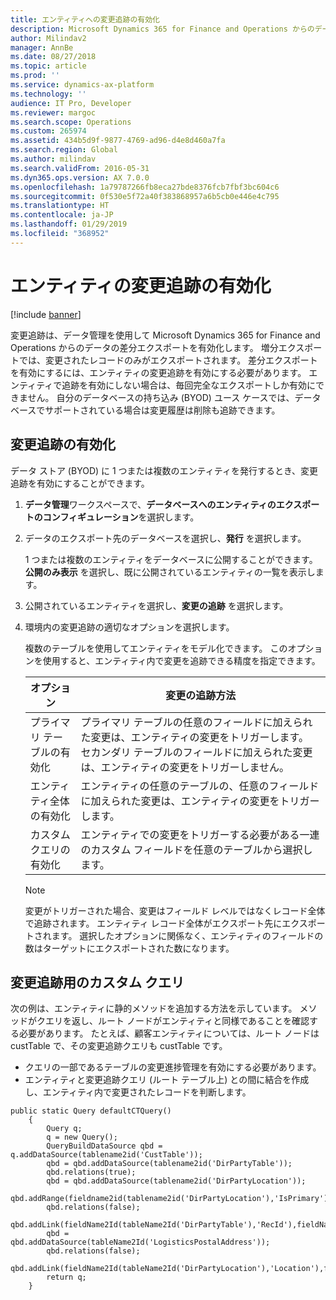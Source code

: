 ```yaml
---
title: エンティティへの変更追跡の有効化
description: Microsoft Dynamics 365 for Finance and Operations からのデータの差分エクスポートを有効にする追跡の変更を使用します。
author: Milindav2
manager: AnnBe
ms.date: 08/27/2018
ms.topic: article
ms.prod: ''
ms.service: dynamics-ax-platform
ms.technology: ''
audience: IT Pro, Developer
ms.reviewer: margoc
ms.search.scope: Operations
ms.custom: 265974
ms.assetid: 434b5d9f-9877-4769-ad96-d4e8d460a7fa
ms.search.region: Global
ms.author: milindav
ms.search.validFrom: 2016-05-31
ms.dyn365.ops.version: AX 7.0.0
ms.openlocfilehash: 1a79787266fb8eca27bde8376fcb7fbf3bc604c6
ms.sourcegitcommit: 0f530e5f72a40f383868957a6b5cb0e446e4c795
ms.translationtype: HT
ms.contentlocale: ja-JP
ms.lasthandoff: 01/29/2019
ms.locfileid: "368952"
---
```

# <a name="enable-change-tracking-for-entities"></a>エンティティの変更追跡の有効化

[!include [banner](../includes/banner.md)]

変更追跡は、データ管理を使用して Microsoft Dynamics 365 for Finance and Operations からのデータの差分エクスポートを有効化します。 増分エクスポートでは、変更されたレコードのみがエクスポートされます。 差分エクスポートを有効にするには、エンティティの変更追跡を有効にする必要があります。 エンティティで追跡を有効にしない場合は、毎回完全なエクスポートしか有効にできません。 自分のデータベースの持ち込み (BYOD) ユース ケースでは、データベースでサポートされている場合は変更履歴は削除も追跡できます。

## <a name="enable-change-tracking"></a>変更追跡の有効化
データ ストア (BYOD) に 1 つまたは複数のエンティティを発行するとき、変更追跡を有効にすることができます。

1. **データ管理**ワークスペースで、**データベースへのエンティティのエクスポートのコンフィギュレーション**を選択します。
2. データのエクスポート先のデータベースを選択し、**発行** を選択します。

    1 つまたは複数のエンティティをデータベースに公開することができます。 **公開のみ表示** を選択し、既に公開されているエンティティの一覧を表示します。

3. 公開されているエンティティを選択し、**変更の追跡** を選択します。
4. 環境内の変更追跡の適切なオプションを選択します。

    複数のテーブルを使用してエンティティをモデル化できます。 このオプションを使用すると、エンティティ内で変更を追跡できる精度を指定できます。

    | オプション               | 変更の追跡方法 |
    |----------------------|-------------------------|
    | プライマリ テーブルの有効化 | プライマリ テーブルの任意のフィールドに加えられた変更は、エンティティの変更をトリガーします。 セカンダリ テーブルのフィールドに加えられた変更は、エンティティの変更をトリガーしません。 |
    | エンティティ全体の有効化 | エンティティの任意のテーブルの、任意のフィールドに加えられた変更は、エンティティの変更をトリガーします。 |
    | カスタム クエリの有効化  | エンティティでの変更をトリガーする必要がある一連のカスタム フィールドを任意のテーブルから選択します。 |

    > [!NOTE]
    > 変更がトリガーされた場合、変更はフィールド レベルではなくレコード全体で追跡されます。 エンティティ レコード全体がエクスポート先にエクスポートされます。 選択したオプションに関係なく、エンティティのフィールドの数はターゲットにエクスポートされた数になります。

## <a name="custom-query-for-change-tracking"></a>変更追跡用のカスタム クエリ
次の例は、エンティティに静的メソッドを追加する方法を示しています。 メソッドがクエリを返し、ルート ノードがエンティティと同様であることを確認する必要があります。 たとえば、顧客エンティティについては、ルート ノードは custTable で、その変更追跡クエリも custTable です。

- クエリの一部であるテーブルの変更進捗管理を有効にする必要があります。
- エンティティと変更追跡クエリ (ルート テーブル上) との間に結合を作成し、エンティティ内で変更されたレコードを判断します。

```
public static Query defaultCTQuery()
    {
        Query q;
        q = new Query();
        QueryBuildDataSource qbd = q.addDataSource(tablename2id('CustTable'));
        qbd = qbd.addDataSource(tablename2id('DirPartyTable'));
        qbd.relations(true);
        qbd = qbd.addDataSource(tablename2id('DirPartyLocation'));
        qbd.addRange(fieldname2id(tablename2id('DirPartyLocation'),'IsPrimary')).value("1");
        qbd.relations(false);
        qbd.addLink(fieldName2Id(tableName2Id('DirPartyTable'),'RecId'),fieldName2Id(tableName2Id('DirPartyLocation'),'Party'));
        qbd = qbd.addDataSource(tableName2Id('LogisticsPostalAddress'));
        qbd.relations(false);
        qbd.addLink(fieldName2Id(tableName2Id('DirPartyLocation'),'Location'),fieldName2Id(tableName2Id('LogisticsPostalAddress'),'Location'));
        return q;
    }
```
